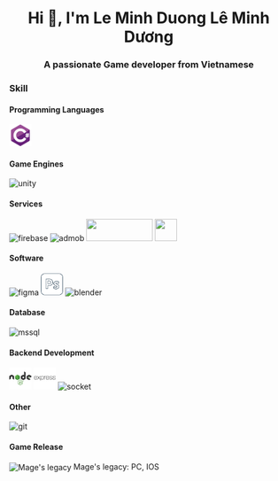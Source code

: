 <h1 align="center">Hi 👋, I'm Le Minh Duong Lê Minh Dương</h1>
<h3 align="center">A passionate Game developer from Vietnamese</h3>

<h3 align="left">Skill</h3>

<h4 align="left">Programming Languages</h4>
<p href="https://www.w3schools.com/cs/" target="_blank" rel="noreferrer"> <img src="https://raw.githubusercontent.com/devicons/devicon/master/icons/csharp/csharp-original.svg" alt="csharp" width="40" height="40"/> </p>
  
<h4 align="left">Game Engines</h4>
<p href="https://unity.com/" target="_blank" rel="noreferrer"> <img src="https://www.vectorlogo.zone/logos/unity3d/unity3d-icon.svg" alt="unity" width="40" height="40"/> </p>

<h4 align="left">Services</h4>
<p href="https://firebase.google.com/" target="_blank" rel="noreferrer"> <img src="https://www.vectorlogo.zone/logos/firebase/firebase-icon.svg" alt="firebase" width="40" height="40"
   href="https://admob.google.com/" target="_blank" rel="noreferrer"> <img src="https://www.vectorlogo.zone/logos/google_admob/google_admob-icon.svg" alt="admob" width="35" height="35"
   href="https://www.photonengine.com/" target="_blank" rel="noreferrer"> <img src="https://www.photonengine.com/v2/img/common/nav-logo-photon.svg" width="120" height="40"
   href="https://mirror-networking.gitbook.io/" target="_blank" rel="noreferrer"> <img src="https://mirror-networking.gitbook.io/~gitbook/image?url=https%3A%2F%2F462154250-files.gitbook.io%2F%7E%2Ffiles%2Fv0%2Fb%2Fgitbook-x-prod.appspot.com%2Fo%2Fspaces%252F-MGmQrf2z6FL0ZpExPAn%252Ficon%252FuYXNytW3XjqtShGwIAiR%252Fmirror_icon_512x512_M.png%3Falt%3Dmedia%26token%3Dbdcc304f-571e-42e1-b5af-6707cd5ee32d&width=32&dpr=1&quality=100&sign=1ec5a2b2&sv=1" width="40" height="40"/> </p>

<h4 align="left">Software</h4>
<p href="https://www.figma.com/" target="_blank" rel="noreferrer"> <img src="https://www.vectorlogo.zone/logos/figma/figma-icon.svg" alt="figma" width="40" height="40"
   href="https://www.photoshop.com/" target="_blank" rel="noreferrer"> <img src="https://raw.githubusercontent.com/devicons/devicon/master/icons/photoshop/photoshop-line.svg" alt="photoshop" width="40" height="40"
   href="https://www.blender.org/" target="_blank" rel="noreferrer"> <img src="https://download.blender.org/branding/community/blender_community_badge_white.svg" alt="blender" width="40" height="50"/> </p>

<h4 align="left">Database</h4>
<p href="https://www.microsoft.com/en-us/sql-server" target="_blank" rel="noreferrer"> <img src="https://www.svgrepo.com/show/303229/microsoft-sql-server-logo.svg" alt="mssql" width="60" height="60"/> </p>

<h4 align="left">Backend Development</h4>
<p href="https://nodejs.org/" target="_blank" rel="noreferrer"> <img src="https://raw.githubusercontent.com/devicons/devicon/master/icons/nodejs/nodejs-original-wordmark.svg" alt="nodejs" width="40" height="40"
   href="https://expressjs.com/" target="_blank" rel="noreferrer"> <img src="https://raw.githubusercontent.com/devicons/devicon/master/icons/express/express-original-wordmark.svg" alt="express" width="40" height="40"
   href="https://socket.io/" target="_blank" rel="noreferrer"> <img src="https://socket.io/images/logo.svg" alt="socket" width="35" height="35"/> </p>
   
<h4 align="left">Other</h4>
<p href="https://git-scm.com/" target="_blank" rel="noreferrer"> <img src="https://www.vectorlogo.zone/logos/git-scm/git-scm-icon.svg" alt="git" width="40" height="40"/> </p>

<h4 align="left">Game Release</h4>
<p href="https://www.facebook.com/mageslegacy/" target="_blank" rel="noreferrer"> <img src="https://scontent.fsgn5-5.fna.fbcdn.net/v/t39.30808-6/448891066_122149251746231551_843009142332582786_n.jpg?stp=cp6_dst-jpg&_nc_cat=108&ccb=1-7&_nc_sid=6ee11a&_nc_ohc=TtzCdZkwtTUQ7kNvgFYPeiQ&_nc_zt=23&_nc_ht=scontent.fsgn5-5.fna&_nc_gid=AQKxVJ5NJ46IV79Dyp8Ho6Y&oh=00_AYCpUPk2uCNSMO5aE8nddb0OQ9-blxUdYdz3NwL6UiSUWg&oe=6713D9EF" alt="Mage's legacy" width="40" height="40" <h3 align="center"> Mage's legacy: PC, IOS</h3> </p>

